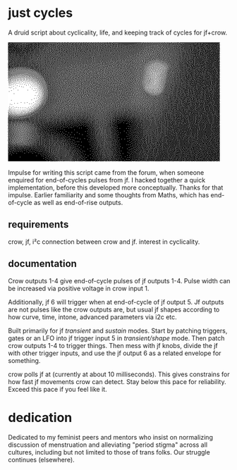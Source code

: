 # just cycles

A druid script about cyclicality, life, and keeping track of cycles for jf+crow.

![](just-cycles.gif)

Impulse for writing this script came from the forum, when someone enquired for end-of-cycles pulses from jf. I hacked together a quick implementation, before this developed more conceptually. Thanks for that impulse. Earlier familiarity and some thoughts from Maths, which has end-of-cycle as well as end-of-rise outputs.

## requirements

crow, jf, i²c connection between crow and jf. interest in cyclicality.

## documentation

Crow outputs 1-4 give end-of-cycle pulses of jf outputs 1-4. Pulse width can be increased via positive voltage in crow input 1.

Additionally, jf 6 will trigger when at end-of-cycle of jf output 5. Jf outputs are not pulses like the crow outputs are, but usual jf shapes according to how curve, time, intone, advanced parameters via i2c etc.

Built primarily for jf *transient* and *sustain* modes. Start by patching triggers, gates or an LFO into jf trigger input 5 in *transient/shape* mode. Then patch crow outputs 1-4 to trigger things. Then mess with jf knobs, divide the jf with other trigger inputs, and use the jf output 6 as a related envelope for something.

crow polls jf at (currently at about 10 milliseconds). This gives constrains for how fast jf movements crow can detect. Stay below this pace for reliability. Exceed this pace if you feel like it.

# dedication

Dedicated to my feminist peers and mentors who insist on normalizing discussion of menstruation and alleviating "period stigma" across all cultures, including but not limited to those of trans folks. Our struggle continues (elsewhere).
